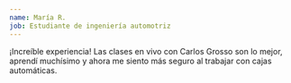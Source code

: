 ```yaml
---
name: María R.
job: Estudiante de ingeniería automotriz
---
```


¡Increíble experiencia! Las clases en vivo con Carlos Grosso son lo mejor, aprendí muchísimo y ahora me siento más seguro al trabajar con cajas automáticas.
